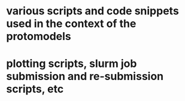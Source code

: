 # various scripts and code snippets used in the context of the protomodels
# plotting scripts, slurm job submission and re-submission scripts, etc
